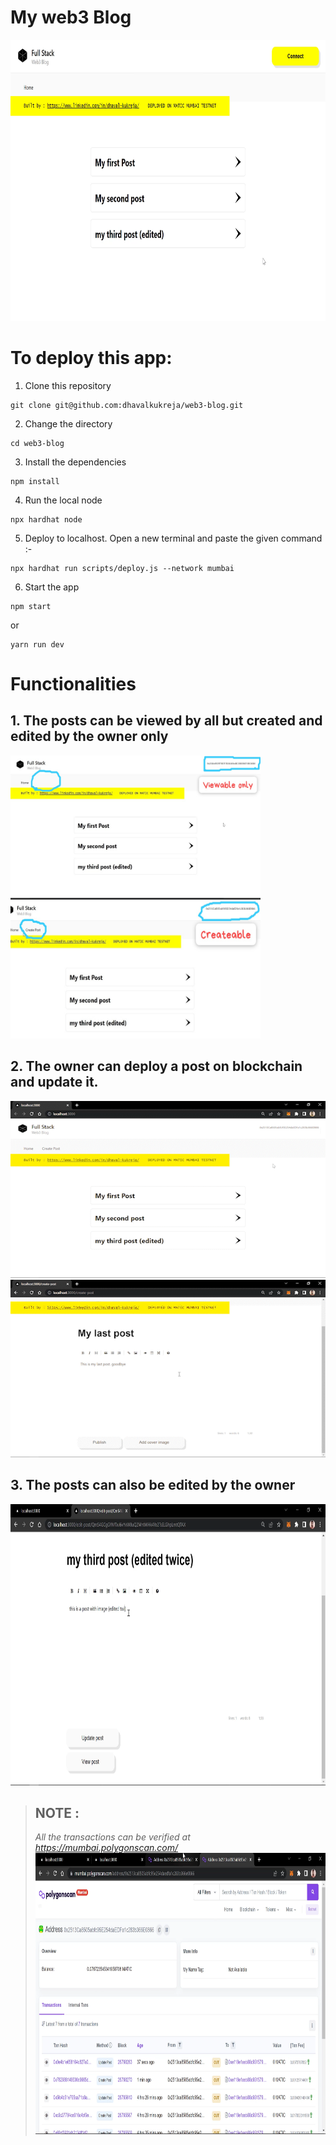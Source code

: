# My web3 Blog
<img src="images/interface.png" width="800" height="450">

# To deploy this app:

1. Clone this repository
```shell 
git clone git@github.com:dhavalkukreja/web3-blog.git
```

2. Change the directory
```shell 
cd web3-blog
```

3. Install the dependencies
```shell 
npm install
```


4. Run the local node
```shell
npx hardhat node
```
5. Deploy to localhost. Open a new terminal and paste the given command :-
```shell
npx hardhat run scripts/deploy.js --network mumbai
```

6. Start the app
```shell
npm start
``` 
or 
```shell
yarn run dev
```



# Functionalities
## 1. The posts can be viewed by all but created and edited by the owner only
<img src="images/viewable.jpeg" width="400" height="225"> <img src="images/createable.jpeg" width="400" height="225">

## 2. The owner can deploy a post on blockchain and update it.
<img src="images/createpost1_AdobeExpress.gif">
<img src="images/createpost2_AdobeExpress.gif">

## 3. The posts can also be edited by the owner
<img src="images/updatable.png" width="800" height="450">


> ## NOTE : 
> *All the transactions can be verified at https://mumbai.polygonscan.com/*
> <img src="images/polygonscan.png" width="800" height="450">
